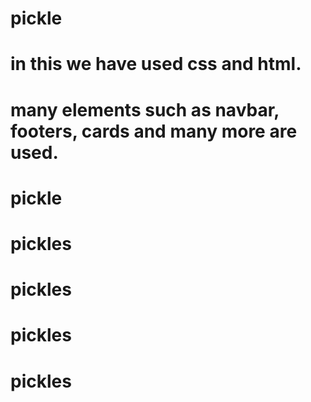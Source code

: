 # pickle

# in this we have used css and html.

# many elements such as navbar, footers, cards and many more are used.
# pickle
# pickles
# pickles
# pickles
# pickles
